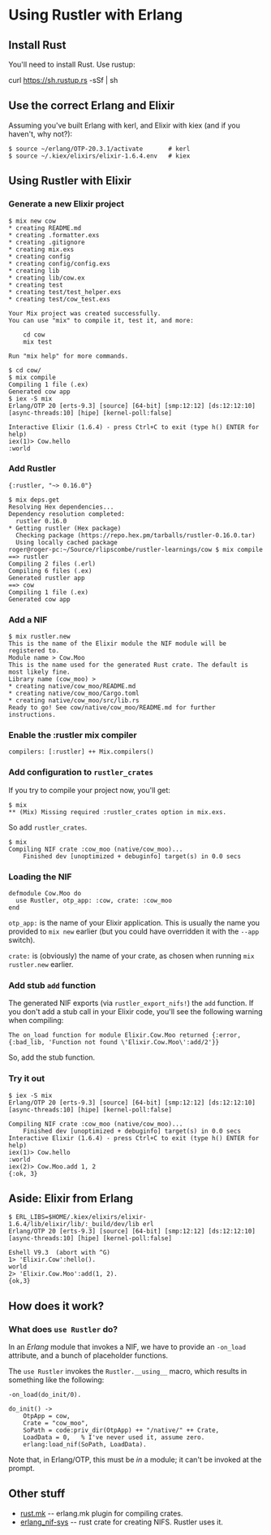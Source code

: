 # Using Rustler with Erlang

## Install Rust

You'll need to install Rust. Use rustup:

   curl https://sh.rustup.rs -sSf | sh

## Use the correct Erlang and Elixir

Assuming you've built Erlang with kerl, and Elixir with kiex (and if you
haven't, why not?):

```
$ source ~/erlang/OTP-20.3.1/activate       # kerl
$ source ~/.kiex/elixirs/elixir-1.6.4.env   # kiex
```

## Using Rustler with Elixir

### Generate a new Elixir project

```
$ mix new cow
* creating README.md
* creating .formatter.exs
* creating .gitignore
* creating mix.exs
* creating config
* creating config/config.exs
* creating lib
* creating lib/cow.ex
* creating test
* creating test/test_helper.exs
* creating test/cow_test.exs

Your Mix project was created successfully.
You can use "mix" to compile it, test it, and more:

    cd cow
    mix test

Run "mix help" for more commands.

$ cd cow/
$ mix compile
Compiling 1 file (.ex)
Generated cow app
$ iex -S mix
Erlang/OTP 20 [erts-9.3] [source] [64-bit] [smp:12:12] [ds:12:12:10] [async-threads:10] [hipe] [kernel-poll:false]

Interactive Elixir (1.6.4) - press Ctrl+C to exit (type h() ENTER for help)
iex(1)> Cow.hello
:world
```

### Add Rustler

    {:rustler, "~> 0.16.0"}

```
$ mix deps.get
Resolving Hex dependencies...
Dependency resolution completed:
  rustler 0.16.0
* Getting rustler (Hex package)
  Checking package (https://repo.hex.pm/tarballs/rustler-0.16.0.tar)
  Using locally cached package
roger@roger-pc:~/Source/rlipscombe/rustler-learnings/cow $ mix compile
==> rustler
Compiling 2 files (.erl)
Compiling 6 files (.ex)
Generated rustler app
==> cow
Compiling 1 file (.ex)
Generated cow app
```

### Add a NIF

```
$ mix rustler.new
This is the name of the Elixir module the NIF module will be registered to.
Module name > Cow.Moo
This is the name used for the generated Rust crate. The default is most likely fine.
Library name (cow_moo) >
* creating native/cow_moo/README.md
* creating native/cow_moo/Cargo.toml
* creating native/cow_moo/src/lib.rs
Ready to go! See cow/native/cow_moo/README.md for further instructions.
```

### Enable the :rustler mix compiler

    compilers: [:rustler] ++ Mix.compilers()

### Add configuration to `rustler_crates`

If you try to compile your project now, you'll get:

```
$ mix
** (Mix) Missing required :rustler_crates option in mix.exs.
```

So add `rustler_crates`.

```
$ mix
Compiling NIF crate :cow_moo (native/cow_moo)...
    Finished dev [unoptimized + debuginfo] target(s) in 0.0 secs
```

### Loading the NIF

```
defmodule Cow.Moo do
  use Rustler, otp_app: :cow, crate: :cow_moo
end
```

`otp_app:` is the name of your Elixir application. This is usually the name you
provided to `mix new` earlier (but you could have overridden it with the
`--app` switch).

`crate:` is (obviously) the name of your crate, as chosen when running
`mix rustler.new` earlier.

### Add stub `add` function

The generated NIF exports (via `rustler_export_nifs!`) the `add` function. If you don't add a stub call in your Elixir code, you'll see the following warning when compiling:

    The on_load function for module Elixir.Cow.Moo returned {:error, {:bad_lib, 'Function not found \'Elixir.Cow.Moo\':add/2'}}

So, add the stub function.

### Try it out

```
$ iex -S mix
Erlang/OTP 20 [erts-9.3] [source] [64-bit] [smp:12:12] [ds:12:12:10] [async-threads:10] [hipe] [kernel-poll:false]

Compiling NIF crate :cow_moo (native/cow_moo)...
    Finished dev [unoptimized + debuginfo] target(s) in 0.0 secs
Interactive Elixir (1.6.4) - press Ctrl+C to exit (type h() ENTER for help)
iex(1)> Cow.hello
:world
iex(2)> Cow.Moo.add 1, 2
{:ok, 3}
```

## Aside: Elixir from Erlang

```
$ ERL_LIBS=$HOME/.kiex/elixirs/elixir-1.6.4/lib/elixir/lib/:_build/dev/lib erl
Erlang/OTP 20 [erts-9.3] [source] [64-bit] [smp:12:12] [ds:12:12:10] [async-threads:10] [hipe] [kernel-poll:false]

Eshell V9.3  (abort with ^G)
1> 'Elixir.Cow':hello().
world
2> 'Elixir.Cow.Moo':add(1, 2).
{ok,3}
```

## How does it work?

### What does `use Rustler` do?

In an *Erlang* module that invokes a NIF, we have to provide an `-on_load`
attribute, and a bunch of placeholder functions.

The `use Rustler` invokes the `Rustler.__using__` macro, which results in
something like the following:

```
-on_load(do_init/0).

do_init() ->
    OtpApp = cow,
    Crate = "cow_moo",
    SoPath = code:priv_dir(OtpApp) ++ "/native/" ++ Crate,
    LoadData = 0,   % I've never used it, assume zero.
    erlang:load_nif(SoPath, LoadData).
```

Note that, in Erlang/OTP, this must be _in_ a module; it can't be invoked at
the prompt.

## Other stuff

- [rust.mk](https://github.com/goertzenator/rust.mk) -- erlang.mk plugin for
  compiling crates.
- [erlang_nif-sys](https://github.com/goertzenator/erlang_nif-sys) -- rust
  crate for creating NIFS. Rustler uses it.
